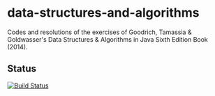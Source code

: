 # data-structures-and-algorithms
Codes and resolutions of the exercises of Goodrich, Tamassia &amp; Goldwasser's Data Structures &amp; Algorithms in Java Sixth Edition Book (2014).

## Status
[![Build Status](https://travis-ci.org/rogeriogentil/data-structures-and-algorithms.svg?branch=master)](https://travis-ci.org/rogeriogentil/data-structures-and-algorithms)
